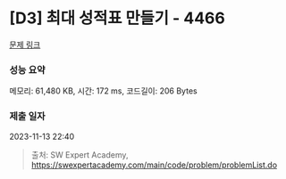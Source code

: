 # [D3] 최대 성적표 만들기 - 4466 

[문제 링크](https://swexpertacademy.com/main/code/problem/problemDetail.do?contestProbId=AWOUfCJ6qVMDFAWg) 

### 성능 요약

메모리: 61,480 KB, 시간: 172 ms, 코드길이: 206 Bytes

### 제출 일자

2023-11-13 22:40



> 출처: SW Expert Academy, https://swexpertacademy.com/main/code/problem/problemList.do